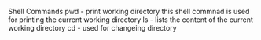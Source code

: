 Shell Commands
pwd - print working directory this shell commnad is used for printing the current working directory
ls - lists the content of the current working directory
cd - used for changeing directory 
